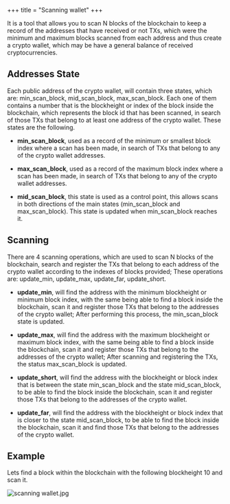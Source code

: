 +++
title = "Scanning wallet"
+++


It is a tool that allows you to scan N blocks of the blockchain to keep a record of the addresses that have received or not TXs, which were the minimum and maximum blocks scanned from each address and thus create a crypto wallet, which may be have a general balance of received cryptocurrencies.

## Addresses State

Each public address of the crypto wallet, will contain three states, which are: min_scan_block, mid_scan_block, max_scan_block. Each one of them contains a number that is the blockheight or index of the block inside the blockchain, which represents the block id that has been scanned, in search of those TXs that belong to at least one address of the crypto wallet. These states are the following.

* **min_scan_block**, used as a record of the minimum or smallest block index where a scan has been made, in search of TXs that belong to any of the crypto wallet addresses.

* **max_scan_block**, used as a record of the maximum block index where a scan has been made, in search of TXs that belong to any of the crypto wallet addresses.

* **mid_scan_block**, this state is used as a control point, this allows scans in both directions of the main states (min_scan_block and max_scan_block). This state is updated when min_scan_block reaches it.

## Scanning

There are 4 scanning operations, which are used to scan N blocks of the blockchain, search and register the TXs that belong to each address of the crypto wallet according to the indexes of blocks provided; These operations are: update_min, update_max, update_far, update_short.

* **update_min**, will find the address with the minimum blockheight or minimum block index, with the same being able to find a block inside the blockchain, scan it and register those TXs that belong to the addresses of the crypto wallet; After performing this process, the min_scan_block state is updated.

* **update_max**, will find the address with the maximum blockheight or maximum block index, with the same being able to find a block inside the blockchain, scan it and register those TXs that belong to the addresses of the crypto wallet; After scanning and registering the TXs, the status max_scan_block is updated.

* **update_short**, will find the address with the blockheight or block index that is between the state min_scan_block and the state mid_scan_block, to be able to find the block inside the blockchain, scan it and register those TXs that belong to the addresses of the crypto wallet.

* **update_far**, will find the address with the blockheight or block index that is closer to the state mid_scan_block, to be able to find the block inside the blockchain, scan it and find those TXs that belong to the addresses of the crypto wallet.

## Example
Lets find a block within the blockchain with the following blockheight 10 and scan it.

![scanning wallet.jpg](/user-guides/wallets/scanning_wallet.jpg)
